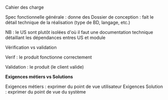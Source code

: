 

Cahier des charge

Spec fonctionnelle générale : donne des 
Dossier de conception : fait le détail technique de la réalisation (type de BD, langage, etc.)

NB : le US sont plutôt isolées  d'où il faut une documentation technique détaillant les dépendances entres US et module


Vérification     vs validation 

Verif : le produit fonctionne correctement

Validation : le produit  (le client valide)


**Exigences métiers vs Solutions**

Exigences métiers : exprimer du point de vue utilisateur 
Exigences Solution : exprimer du point de vue du système